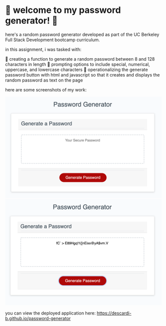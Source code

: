 # 🌸 welcome to my password generator! 🌸

here's a random password generator developed as part of the UC Berkeley Full Stack Development bootcamp curriculum.

in this assignment, i was tasked with:

🍓 creating a function to generate a random password between 8 and 128 characters in length
🍓 prompting options to include special, numerical, uppercase, and lowercase characters
🍓 operationalizing the generate password button with html and javascript so that it creates and displays the random password as text on the page

here are some screenshots of my work: 

<img src="./assets/images/password-generator-img-1.png" alt="the landing page for my password generator">
<img src="./assets/images/password-generator-img-2.png" alt="an example of a randomly generatoed password">

you can view the deployed application here: <a href=“https://descardi-b.github.io/password-generator/“>https://descardi-b.github.io/password-generator</a>
